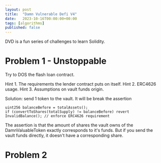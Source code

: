 ```yaml
---
layout: post
title:  "Damn Vulnerable Defi V4"
date:   2023-10-16T00:00:00+00:00
tags: [algorithms]
published: false
---
```


DVD is a fun series of challenges to learn Solidity.

# Problem 1 - Unstoppable

Try to DOS the flash loan contract.

Hint 1. The requirements the lender contract puts on itself.
Hint 2. ERC4626 usage.
Hint 3. Assumptions on vault funds origin.

Solution: send 1 token to the vault. It will be break the assertion

```
uint256 balanceBefore = totalAssets();
if (convertToShares(totalSupply) != balanceBefore) revert InvalidBalance(); // enforce ERC4626 requirement
```

The assertion is that the amount of shares the vault owns of the DamnValuableToken exactly corresponds to it's funds. But if you send the vault funds directly, it doesn't have a corresponding share.

# Problem 2